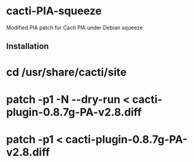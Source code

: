 cacti-PIA-squeeze
=================

Modified PIA patch for Cacti PIA under Debian squeeze

Installation
------------

 # cd /usr/share/cacti/site
 # patch -p1 -N --dry-run < cacti-plugin-0.8.7g-PA-v2.8.diff
 # patch -p1 < cacti-plugin-0.8.7g-PA-v2.8.diff

